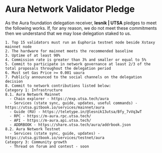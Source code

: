 # Aura Network Validator Pledge

As the Aura foundation delegation receiver, **lesnik | UTSA** pledges to meet the following works. If, for any reason, we do not meet these commitments then we understand that we may lose delegation staked to us.

    1. Top 15 validators must run an Euphoria testnet node beside Xstaxy mainnet node
    2. The hardware for mainnet meets the recommended baseline    
    3. Uptime of at least 90%
    4. Commission rate is greater than 3% and smaller or equal to 5%
    5. Commit to participate in network governance at least 2/3 of the total proposals throughout the delegation period
    6. Must set Gas Price >= 0.001 uaura
    7. Publicly announced to the social channels on the delegation decision
    8. Commit to network contributions listed below: 
    Category 1: Infrastructure
    8.1. Aura Network Mainnet
      - Chain explorer - https://exp.utsa.tech/aura
      - Services (state sync, guide, updates, useful commands) - https://utsa.gitbook.io/services/mainnet/aura
      - Guide (RU) - https://teletype.in/@lesnik13utsa/Bfy_7vVq3wT
      - RPC - https://m-aura.rpc.utsa.tech/
      - API - https://m-aura.api.utsa.tech/
      - ADDRBOOK - https://share.utsa.tech/aura/addrbook.json
    8.2. Aura Network Testnet
      - Services (state sync, guide, updates) - https://utsa.gitbook.io/services/testnet/aura
    Category 3: Community growth
      - Thread on forum and contest - soon
